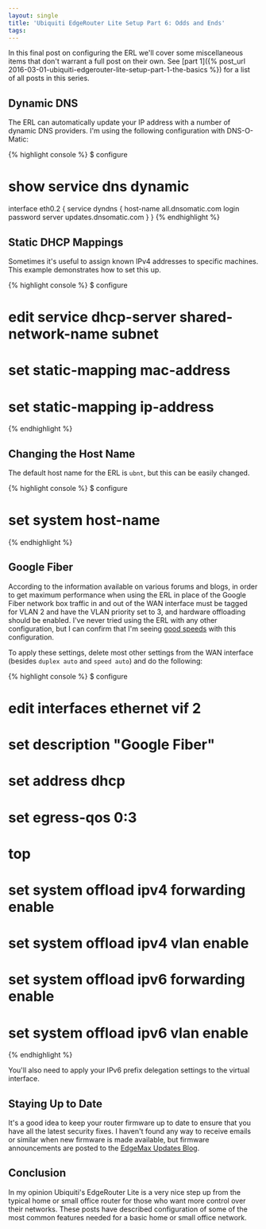 ```yaml
---
layout: single
title: 'Ubiquiti EdgeRouter Lite Setup Part 6: Odds and Ends'
tags:
---
```


In this final post on configuring the ERL we'll cover some miscellaneous items
that don't warrant a full post on their own. See
[part 1]({% post_url 2016-03-01-ubiquiti-edgerouter-lite-setup-part-1-the-basics %})
for a list of all posts in this series.

## Dynamic DNS

The ERL can automatically update your IP address with a number of dynamic DNS
providers. I'm using the following configuration with DNS-O-Matic:

{% highlight console %}
$ configure
# show service dns dynamic 
 interface eth0.2 {
     service dyndns {
         host-name all.dnsomatic.com
         login <username>
         password <password>
         server updates.dnsomatic.com
     }
 }
{% endhighlight %}

## Static DHCP Mappings

Sometimes it's useful to assign known IPv4 addresses to specific machines. This
example demonstrates how to set this up.

{% highlight console %}
$ configure
# edit service dhcp-server shared-network-name <name> subnet <subnet>
# set static-mapping <name> mac-address <mac-address>
# set static-mapping <name> ip-address <ip-address>
{% endhighlight %}

## Changing the Host Name

The default host name for the ERL is `ubnt`, but this can be easily changed.

{% highlight console %}
$ configure
# set system host-name <name>
{% endhighlight %}

## Google Fiber

According to the information available on various forums and blogs, in order to
get maximum performance when using the ERL in place of the Google Fiber network
box traffic in and out of the WAN interface must be tagged for VLAN 2 and have
the VLAN priority set to 3, and hardware offloading should be enabled. I've
never tried using the ERL with any other configuration, but I can confirm that
I'm seeing [good speeds](http://speedtest.dslreports.com/speedtest/3203290)
with this configuration.

To apply these settings, delete most other settings from the WAN interface
(besides `duplex auto` and `speed auto`) and do the following:

{% highlight console %}
$ configure
# edit interfaces ethernet <iface> vif 2
# set description "Google Fiber"
# set address dhcp
# set egress-qos 0:3
# top
# set system offload ipv4 forwarding enable
# set system offload ipv4 vlan enable
# set system offload ipv6 forwarding enable
# set system offload ipv6 vlan enable
{% endhighlight %}

You'll also need to apply your IPv6 prefix delegation settings to the virtual
interface.

## Staying Up to Date

It's a good idea to keep your router firmware up to date to ensure that you
have all the latest security fixes. I haven't found any way to receive emails
or similar when new firmware is made available, but firmware announcements are
posted to the
[EdgeMax Updates Blog](http://community.ubnt.com/t5/EdgeMAX-Updates-Blog/bg-p/Blog_EdgeMAX).

## Conclusion

In my opinion Ubiquiti's EdgeRouter Lite is a very nice step up from the
typical home or small office router for those who want more control over their
networks. These posts have described configuration of some of the most common
features needed for a basic home or small office network.
